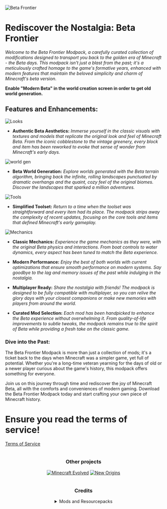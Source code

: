 ![Beta Frontier](https://cdn.modrinth.com/data/rbtX6yta/images/19856f3c90dbfca607f42d92d0c0d10ddd90cf39.png)

# **Rediscover the Nostalgia: Beta Frontier**


_Welcome to the Beta Frontier Modpack, a carefully curated collection of modifications designed to transport you back to the golden era of Minecraft - the Beta days. This modpack isn't just a blast from the past; it's a meticulously crafted homage to the game's formative years, enhanced with modern features that maintain the beloved simplicity and charm of Minecraft's beta version._

**Enable "Modern Beta" in the world creation screen in order to get old world generation.**


## **Features and Enhancements:**

![Looks](https://cdn.modrinth.com/data/cached_images/3686e6dabed3fa3fa720ff50b4a5bee7bcd4cd70.png)
- **Authentic Beta Aesthetics:** _Immerse yourself in the classic visuals with textures and models that replicate the original look and feel of Minecraft Beta. From the iconic cobblestone to the vintage greenery, every block and item has been reworked to evoke that sense of wonder from Minecraft's early days._

![world gen](https://cdn.modrinth.com/data/cached_images/a623315b871cdf316b74e505caa8604e8044fd98.png)
- **Beta World Generation:** _Explore worlds generated with the Beta terrain algorithm, bringing back the infinite, rolling landscapes punctuated by dramatic overhangs and the quaint, cozy feel of the original biomes. Discover the landscapes that sparked a million adventures._

![Tools](https://cdn.modrinth.com/data/cached_images/2aba3519f06d0bedd41487dade188ca15b84586f.png)
- **Simplified Toolset:** _Return to a time when the toolset was straightforward and every item had its place. The modpack strips away the complexity of recent updates, focusing on the core tools and items that defined Minecraft's early gameplay._

![Mechanics](https://cdn.modrinth.com/data/cached_images/600109b9c354e7973fcaf76c421b574c0062b243.png)
- **Classic Mechanics:** _Experience the game mechanics as they were, with the original Beta physics and interactions. From boat controls to water dynamics, every aspect has been tuned to match the Beta experience._

- **Modern Performance:** _Enjoy the best of both worlds with current optimizations that ensure smooth performance on modern systems. Say goodbye to the lag and memory issues of the past while indulging in the nostalgia._

- **Multiplayer Ready:** _Share the nostalgia with friends! The modpack is designed to be fully compatible with multiplayer, so you can relive the glory days with your closest companions or make new memories with players from around the world._

- **Curated Mod Selection:** _Each mod has been handpicked to enhance the Beta experience without overwhelming it. From quality-of-life improvements to subtle tweaks, the modpack remains true to the spirit of Beta while providing a fresh take on the classic game._

### **Dive into the Past:**


The Beta Frontier Modpack is more than just a collection of mods; it's a ticket back to the days when Minecraft was a simpler game, yet full of potential. Whether you're a long-time veteran yearning for the days of old or a newer player curious about the game's history, this modpack offers something for everyone.


Join us on this journey through time and rediscover the joy of Minecraft Beta, all with the comforts and conveniences of modern gaming. Download the Beta Frontier Modpack today and start crafting your own piece of Minecraft history.

# Ensure you read the terms of service!

[Terms of Service](https://docs.google.com/document/d/1m_9CkEsOWBdIedvv28C6de6SC25Qsi1Wp0qWjVaaKZs/edit?usp=sharing)

#
### <center></center>
### <center>Other projects</center>

<center></center>
<center>  
  
[![Minecraft Evolved](https://cdn.modrinth.com/data/cached_images/144d4de84556635375e313dcc67ea27c88336ea1.png)](https://modrinth.com/modpack/evolved)
[![New Origins](https://cdn.modrinth.com/data/cached_images/e17eee8070ce2ace6d4c2648a09b5645ee2c53a2.png)](https://modrinth.com/modpack/new-origins)

#
### <center></center>
### <center>Credits</center>
<details>
<summary>Mods and Resourcepacks</summary>

[cloth-config](https://modrinth.com/mod/cloth-config/version/11.1.118+fabric)
[paxi](https://modrinth.com/mod/paxi/version/1.20-Fabric-4.0)
[fabriclanguagekoltin](https://modrinth.com/mod/fabric-language-kotlin/version/1.11.0+kotlin.2.0.0)
[from-the-fog](https://modrinth.com/datapack/from-the-fog/version/1.9.2)
[ksyxis](https://modrinth.com/mod/ksyxis/version/1.3.1)
[architectury-api](https://modrinth.com/mod/architectury-api/version/9.2.14+fabric)
[world-host](https://modrinth.com/mod/world-host/version/0.4.12+1.20.1-fabric)
[void-fog](https://modrinth.com/mod/void-fog/version/2.10.0)
[nostalgic-tweaks](https://modrinth.com/mod/nostalgic-tweaks/version/1.20.1+fabric+2.0.0-beta-8.4.1)
[audioplayer](https://modrinth.com/mod/audioplayer/version/fabric-1.20.1-1.10.1)
[yungs-api](https://modrinth.com/mod/yungs-api/version/1.20-Fabric-4.0.5)
[geckolib](https://modrinth.com/mod/geckolib/version/4.4.5)
[modmenu](https://modrinth.com/mod/modmenu/version/7.2.2)
[distant-friends](https://modrinth.com/mod/distant-friends/version/0.5.4)
[embeddium](https://modrinth.com/mod/embeddium/version/0.3.19+mc1.20.1)
[simple-voice-chat](https://modrinth.com/plugin/simple-voice-chat/version/fabric-1.20.1-2.5.15)
[human-reborn](https://modrinth.com/mod/human-reborn/version/1.0.6)
[owo-lib](https://modrinth.com/mod/owo-lib/version/0.11.1+1.20)
[modern-beta](https://www.curseforge.com/minecraft/mc-mods/modern-beta)
[golden-days](https://github.com/PoeticRainbow/golden-days/releases)
